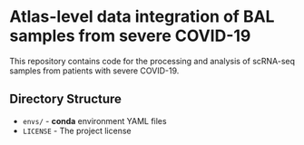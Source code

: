 # Atlas-level data integration of BAL samples from severe COVID-19

This repository contains code for the processing and analysis of scRNA-seq samples from patients with severe COVID-19.

## Directory Structure

* `envs/` - **conda** environment YAML files
* `LICENSE` - The project license
